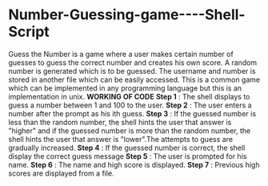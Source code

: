 # Number-Guessing-game----Shell-Script
Guess the Number is a game where a user makes certain number of guesses to guess the correct number and creates his own score.
A random number is generated which is to be guessed.
The username and number is stored in another file which can be easily accessed.
This is a common game which can be implemented in any programming language but this is an implementation in unix.
**WORKING OF CODE**
**Step 1** : The shell displays to guess a number between 1 and 100 to the user.
**Step 2** : The user enters a number after the prompt as his ith guess.
**Step 3** : If the guessed number is less than the random number, the shell hints the user that answer is "higher" and if 
         the guessed number is more than the random number, the shell hints the user that answer is "lower".The attempts
         to guess are gradually increased.
**Step 4** : If the guessed number is correct, the shell display the correct guess message 
**Step 5** : The user is prompted for his name.
**Step 6** : The name and high score is displayed.
**Step 7** : Previous high scores are displayed from a file.
